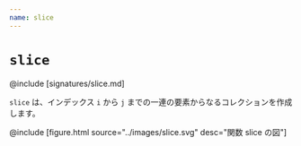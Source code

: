 ```yaml
---
name: slice
---
```


# `slice`

@include [signatures/slice.md]

`slice` は、インデックス `i` から `j` までの一連の要素からなるコレクションを作成します。

@include [figure.html source="../images/slice.svg" desc="関数 slice の図"]
